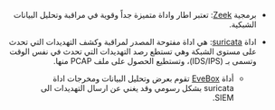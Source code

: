 <div dir="rtl" align='right'>

- برمجية [Zeek](https://zeek.org): تعتبر اطار واداة متميزة جداً وقوية في مراقبة وتحليل البيانات الشبكية.
- اداة [suricata](https://suricata-ids.org/): هي اداة مفتوحة المصدر لمراقبة وكشف التهديدات التي تحدث على مستوى الشبكة وهي تستطع رصد التهديدات التي تحدث في نفس الوقت وتسمى بـ (IDS/IPS)، وتستطيع الحصول على ملف PCAP منها.

  
  - أداة [EveBox](https://evebox.org/) تقوم بعرض وتحليل البيانات ومخرجات اداة suricata بشكل رسومي وقد يغني عن ارسال التهديدات الى SIEM.
